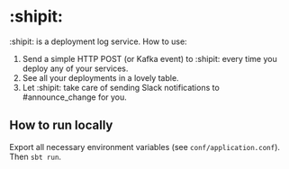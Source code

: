 # :shipit:

:shipit: is a deployment log service. How to use:

1. Send a simple HTTP POST (or Kafka event) to :shipit: every time you deploy any of your services.
2. See all your deployments in a lovely table.
3. Let :shipit: take care of sending Slack notifications to #announce_change for you.

## How to run locally

Export all necessary environment variables (see `conf/application.conf`). Then `sbt run`.
